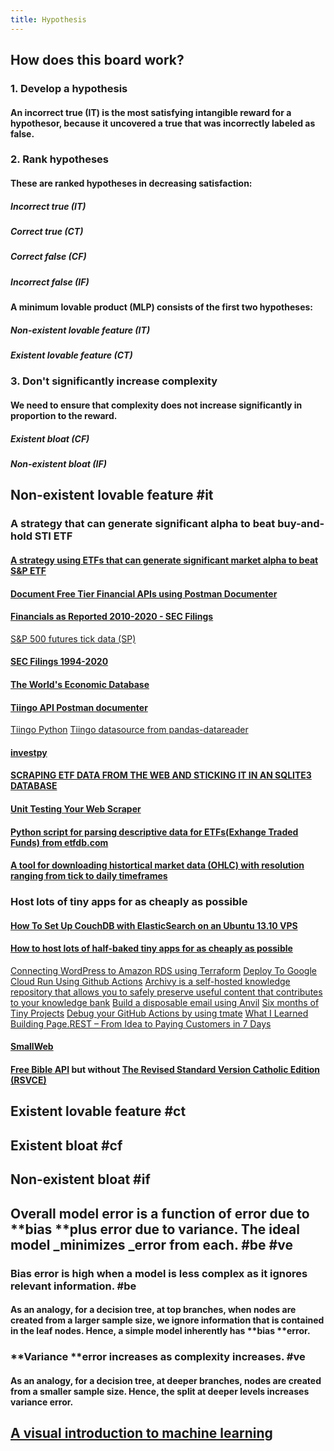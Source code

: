 ```yaml
---
title: Hypothesis
---
```


## How does this board work?
### 1. Develop a hypothesis
#### An incorrect true (IT) is the most satisfying intangible reward for a hypothesor, because it uncovered a true that was incorrectly labeled as false.
### 2. Rank hypotheses
#### These are ranked hypotheses in decreasing satisfaction:
##### Incorrect true (IT)
##### Correct true (CT)
##### Correct false (CF)
##### Incorrect false (IF)
#### A minimum lovable product (MLP) consists of the first two hypotheses:
##### Non-existent lovable feature (IT)
##### Existent lovable feature (CT)
### 3. Don't significantly increase complexity
#### We need to ensure that complexity does not increase significantly in proportion to the reward.
##### Existent bloat (CF)
##### Non-existent bloat (IF)
## Non-existent lovable feature #it
### A strategy that can generate significant alpha to beat buy-and-hold STI ETF
#### [A strategy using ETFs that can generate significant market alpha to beat S&P ETF](https://pypi.org/project/finnhub-python)
#### [Document Free Tier Financial APIs using Postman Documenter](https://documenter.getpostman.com/view/8994004/TVenfog8#5d1510cc-1b3e-4332-8190-b34b7e987186)
#### [Financials as Reported 2010-2020 - SEC Filings](https://www.kaggle.com/finnhub/reported-financials)
[S&P 500 futures tick data (SP)](https://www.kaggle.com/finnhub/sp-500-futures-tick-data-sp)
#### [SEC Filings 1994-2020](https://www.kaggle.com/finnhub/sec-filings)
#### [The World's Economic Database](https://db.nomics.world/)
#### [Tiingo API Postman documenter](https://documenter.getpostman.com/view/8994004/TVenfog8)
[Tiingo Python](https://github.com/hydrosquall/tiingo-python)
[Tiingo datasource from pandas-datareader](https://github.com/pydata/pandas-datareader)
#### [investpy](https://investpy.readthedocs.io/_info/funds.html)
#### [SCRAPING ETF DATA FROM THE WEB AND STICKING IT IN AN SQLITE3 DATABASE](https://pythonforfinance.net/2016/04/11/sqlite-database-python-web-scrape)
#### [Unit Testing Your Web Scraper](https://dev.to/albertulysses/unit-testing-your-web-scraper-1aha)
#### [Python script for parsing descriptive data for ETFs(Exhange Traded Funds) from etfdb.com](https://github.com/olzhasar/etfscraper)
#### [A tool for downloading histortical market data (OHLC) with resolution ranging from tick to daily timeframes](https://github.com/Leo4815162342/dukascopy-tools/tree/master/packages/dukascopy-cli)
####
### Host lots of tiny apps for as cheaply as possible
#### [How To Set Up CouchDB with ElasticSearch on an Ubuntu 13.10 VPS](https://www.digitalocean.com/community/tutorials/how-to-set-up-couchdb-with-elasticsearch-on-an-ubuntu-13-10-vps)
#### [How to host lots of half-baked tiny apps for as cheaply as possible](https://dev.to/pcraig3/google-cloud-run-the-best-host-platform-for-dynamic-apps-4ma6)
[Connecting WordPress to Amazon RDS using Terraform](https://dev.to/abhivaidya07/connecting-wordpress-to-amazon-rds-using-terraform-15bm)
[Deploy To Google Cloud Run Using Github Actions](https://towardsdatascience.com/deploy-to-google-cloud-run-using-github-actions-590ecf957af0)
[Archivy is a self-hosted knowledge repository that allows you to safely preserve useful content that contributes to your knowledge bank](https://archivy.github.io/docker/#with-data-persistence)
[Build a disposable email using Anvil](https://anvil.works/blog/email-driven-apps?utm_medium=email&utm_campaign=welcome)
[Six months of Tiny Projects](https://tinyprojects.dev/)
[Debug your GitHub Actions by using tmate](https://github.com/marketplace/actions/debugging-with-tmate)
[What I Learned Building Page.REST – From Idea to Paying Customers in 7 Days](https://www.indiehackers.com/@laktek/what-i-learned-building-page-rest-from-idea-to-paying-customers-in-7-days-26f2a554f4)
#### [SmallWeb](https://smallweb.net/client)
#### [Free Bible API](https://api.biblia.com/v1/RegisteredApplications) but without [The Revised Standard Version Catholic Edition (RSVCE)](https://biblia.com/bible/rsvce/john/2/19-20)
####
## Existent lovable feature #ct
## Existent bloat #cf
## Non-existent bloat #if
## Overall model error is a function of error due to **bias **plus error due to **variance**. The ideal model _minimizes _error from each. #be #ve
### **Bias** error is high when a model is less complex as it ignores relevant information. #be
#### As an analogy, for a decision tree, at top branches, when nodes are created from a larger sample size, we ignore information that is contained in the leaf nodes. Hence, a simple model inherently has **bias **error.
### **Variance **error increases as complexity increases. #ve
#### As an analogy, for a decision tree, at deeper branches, nodes are created from a smaller sample size. Hence, the split at deeper levels increases **variance** error.
## [A visual introduction to machine learning](http://www.r2d3.us/visual-intro-to-machine-learning-part-1)
